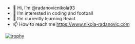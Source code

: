 - 👋 Hi, I’m @radanovicnikola93
- 👀 I’m interested in coding and football
- 🌱 I’m currently learning React
- 📫 How to reach me https://www.nikola-radanovic.com

[![trophy](https://github-profile-trophy.vercel.app/?username=radanovicnikola93&theme=onedark&rank=S&row=2&column=3&no-frame=true)](https://github.com/ryo-ma/github-profile-trophy)

<!---
radanovicnikola93/radanovicnikola93 is a ✨ special ✨ repository because its `README.md` (this file) appears on your GitHub profile.
You can click the Preview link to take a look at your changes.
--->
